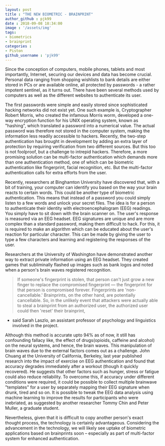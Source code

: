 ```yaml
---
layout: post
title : "THE NEW BIOMETRIC - BRAINPRINT"
author_github : pjk99
date : 2018-09-08 18:34:00
image : '/assets/img'
tags:
- biometrics
- brainprint
categories : 
- Piston
github_username : 'pjk99'
---
```


Since the conception of computers, mobile phones, tablets and most importantly, Internet, securing our devices and data has become crucial. Personal data ranging from shopping wishlists to bank details are either stored in PCs or are available online, all protected by passwords - a rather impotent sentinel, as it turns out. There have been several methods used by computers as well as the different websites to authenticate its user.

The first passwords were simple and easily stored since sophisticated hacking networks did not exist yet. One such example is, Cryptographer Robert Morris, who created the infamous Morris worm, developed a one-way encryption function for his UNIX operating system, known as "hashing", which translated a password into a numerical value. The actual password was therefore not stored in the computer system, making the information less readily accessible to hackers. Recently, the two-step authentication has brought in development by adding an extra layer of protection by requiring verification from two different sources. But this too is not foolproof, but a challenge to intrepid hackers. Therefore, a more promising solution can be multi-factor authentication which demands more than one authentication method, one of which can be biometric authentication like fingerprint, facial recognition, etc. But the multi-factor authentication calls for extra efforts from the user.

Recently, researchers at Binghamton University have discovered that, with a bit of training, your computer can identify you based on the way your brain reacts to certain words. This could be another type of biometric authentication. This means that instead of a password you could simply listen to a few words and unlock your secret files. The idea is for a person to authenticate their identity with electroencephalogram (EEG) readings. You simply have to sit down with the brain scanner on. The user's response is measured via an EEG headset. EEG signatures are unique and are more complex than a standard password, making them difficult to hack. For this, it is required to make an algorithm which can be educated about the user's reaction for particular character. This can be made by giving the user to type a few characters and learning and registering the responses of the user.

Researchers at the University of Washington have demonstrated another way to extract private information using an EEG headset. They created games that subliminally flashed up images such as bank logos and noted when a person's brain waves registered recognition.

> If someone's fingerprint is stolen, that person can't just grow a new finger to replace the compromised fingerprint — the fingerprint for that person is compromised forever. Fingerprints are 'non-cancellable.' Brainprints, on the other hand, are potentially cancellable. So, in the unlikely event that attackers were actually able to steal a brainprint from an authorized user, the authorized user could then 'reset' their brainprint, 
- said Sarah Laszlo, an assistant professor of psychology and linguistics involved in the project.

Although this method is accurate upto 94% as of now, it still has confounding fallacy like, the effect of drugs(opioids, caffeine and alcohol) on the neural systems, and hence, the brain waves. This manipulation of brain waves due to the external factors comes out as a challenge. John Chuang at the University of California, Berkeley, last year published research into the impact of exercise on EEG authentication and found that accuracy degrades immediately after a workout (though it quickly recovered). He suggests that other factors such as hunger, stress or fatigue could also reduce reliability. To overcome this, if accuracy under different conditions were required, it could be possible to collect multiple brainwave "templates" for a user by separately mapping their EEG signature when drunk, tired and so on. It is possible to tweak the EEG data analysis using machine learning to improve the results for participants who were inebriated, as suggested by another researcher Tommy Chin and Peter Muller, a graduate student.

Nevertheless, given that it is difficult to copy another person's exact thought process, the technology is certainly advantageous. Considering the advancement in the technology, we will likely see uptake of biometric applications based on brainprints soon – especially as part of multi-factor system for enhanced authentication.